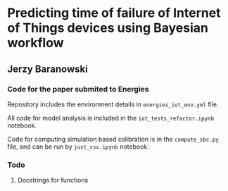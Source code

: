 # Predicting time of failure of Internet of Things devices using Bayesian workflow
## Jerzy Baranowski
### Code for the paper submited to Energies 

Repository includes the environment details in ```energies_iot_env.yml``` file.

All code for model analysis is included in the ```iot_tests_refactor.ipynb``` notebook.

Code for computing simulation based calibration is in the ```compute_sbc.py``` file, and can be run by ```just_csv.ipynb``` notebook.


### Todo 

1. Docstrings for functions